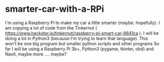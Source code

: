 # smarter-car-with-a-RPi
I'm using a Raspberry Pi to make my car a little smarter (maybe. hopefully). I am copying a lot of code from
the Tinkernut ( https://www.hackster.io/tinkernut/raspberry-pi-smart-car-8641ca ).
I will be doing a lot in Python3 (because I'm trying to learn that language).
This won't be one big program but smaller python scripts and other programs 
So far I will be using a Raspberry Pi 3b+, Python3 (pygame, tkinter, obd) and 
Navit, maybe more .... maybe?
